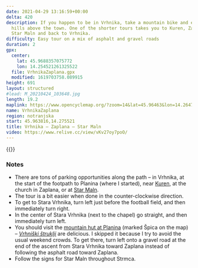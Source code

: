 ```yaml
---
date: 2021-04-29 13:16:59+00:00
delta: 420
description: If you happen to be in Vrhnika, take a mountain bike and explore the
  hills above the town. One of the shorter tours takes you to Kuren, Zaplana, Strmca,
  Star Maln and back to Vrhnika.
difficulty: Easy tour on a mix of asphalt and gravel roads
duration: 2
gpx:
  center:
    lat: 45.9688357075772
    lon: 14.254521261325522
  file: VrhnikaZaplana.gpx
  modified: 1619703758.089915
height: 691
layout: structured
#lead: M_20210424_103648.jpg
length: 19.2
maplink: https://www.opencyclemap.org/?zoom=14&lat=45.96463&lon=14.26478&layers=B0000
name: VrhnikaZaplana
region: notranjska
start: 45.963816,14.275521
title: Vrhnika – Zaplana – Star Maln
video: https://www.relive.cc/view/vKv27oy7poO/
---
```

{{<hike-details description="yes">}}

### Notes

* There are tons of parking opportunities along the path – in Vrhnika, at the start of the footpath to Planina (where I started), near [Kuren](../../hikes/spica/kr), at the church in Zaplana, or at [Star Maln](../../hikes/spica/sm/).
* The tour is a bit easier when done in the counter-clockwise direction.
* To get to Stara Vrhnika, turn left just before the football field, and then immediately turn right.
* In the center of Stara Vrhnika (next to the chapel) go straight, and then immediately turn left.
* You should visit the [mountain hut at Planina](../../hikes/spica) (marked Špica on the map) – *[Vrhniški štruklji](https://www.visitvrhnika.si/en/vrhnika/worthy-of-attention/rolled-prune-dumplings)* are delicious. I skipped it because I try to avoid the usual weekend crowds. To get there, turn left onto a gravel road at the end of the ascent from Stara Vrhnika toward Zaplana instead of following the asphalt road toward Zaplana.
* Follow the signs for Star Maln throughout Strmca. 
